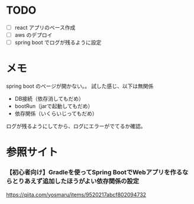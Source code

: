 # TODO
- [ ] react アプリのベース作成
- [ ] aws のデプロイ
- [ ] spring boot でログが残るように設定

# メモ
spring boot のページが開かない。。
試した感じ、以下は無関係
- DB接続（依存消してもだめ）
- bootRun（jarで起動してもだめ）
- 依存関係（いくらいじってもだめ）

ログが残るようにしてから、ログにエラーがでてるか確認。


# 参照サイト

### 【初心者向け】Gradleを使ってSpring BootでWebアプリを作るならとりあえず追加したほうがよい依存関係の設定
https://qiita.com/yosmaru/items/9520217abcf802094732
